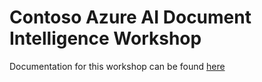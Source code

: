 # Contoso Azure AI Document Intelligence Workshop

Documentation for this workshop can be found [here](https://newpatiente2e.github.io/azure-doc-intelligence-dynamic-models-patient/)
